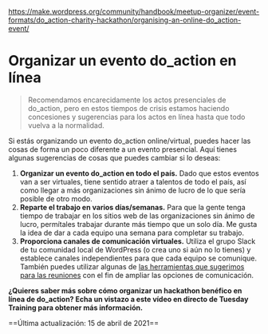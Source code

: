 https://make.wordpress.org/community/handbook/meetup-organizer/event-formats/do_action-charity-hackathon/organising-an-online-do_action-event/

# Organizar un evento do_action en línea

> Recomendamos encarecidamente los actos presenciales de do_action, pero en estos tiempos de crisis estamos haciendo concesiones y sugerencias para los actos en línea hasta que todo vuelva a la normalidad.

Si estás organizando un evento do_action online/virtual, puedes hacer las cosas de forma un poco diferente a un evento presencial. Aquí tienes algunas sugerencias de cosas que puedes cambiar si lo deseas:

1. **Organizar un evento do_action en todo el país.** Dado que estos eventos van a ser virtuales, tiene sentido atraer a talentos de todo el país, así como llegar a más organizaciones sin ánimo de lucro de lo que sería posible de otro modo.
2. **Reparte el trabajo en varios días/semanas.** Para que la gente tenga tiempo de trabajar en los sitios web de las organizaciones sin ánimo de lucro, permítales trabajar durante más tiempo que un solo día. Me gusta la idea de dar a cada equipo una semana para completar su trabajo.
3. **Proporciona canales de comunicación virtuales.** Utiliza el grupo Slack de tu comunidad local de WordPress (o crea uno si aún no lo tienes) y establece canales independientes para que cada equipo se comunique. También puedes utilizar algunas de [las herramientas que sugerimos para las reuniones](https://make.wordpress.org/community/handbook/meetup-organizer/resources/organizing-virtual-events/) con el fin de ampliar las opciones de comunicación.

**¿Quieres saber más sobre cómo organizar un hackathon benéfico en línea de do_action? Echa un vistazo a este vídeo en directo de Tuesday Training para obtener más información.**

==Última actualización: 15 de abril de 2021==